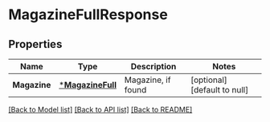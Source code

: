 # MagazineFullResponse

## Properties
Name | Type | Description | Notes
------------ | ------------- | ------------- | -------------
**Magazine** | [***MagazineFull**](MagazineFull.md) | Magazine, if found | [optional] [default to null]

[[Back to Model list]](../README.md#documentation-for-models) [[Back to API list]](../README.md#documentation-for-api-endpoints) [[Back to README]](../README.md)


